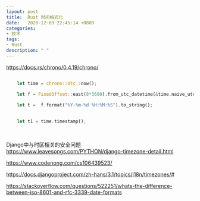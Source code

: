 ```yaml
---
layout: post
title:  Rust 时间格式化
date:   2020-12-09 22:45:14 +0800
categories:
- 技术
tags:
- Rust
description: " "
---
```


https://docs.rs/chrono/0.4.19/chrono/

```rust

	let time = chrono::Utc::now();

    let f = FixedOffset::east(8*3600).from_utc_datetime(&time.naive_utc());
    
    let t =  f.format("%Y-%m-%d %H:%M:%S").to_string();
    

    let t1 = time.timestamp();
	
	
```


Django中与时区相关的安全问题 https://www.leavesongs.com/PYTHON/django-timezone-detail.html

https://www.codenong.com/cs106439523/

https://docs.djangoproject.com/zh-hans/3.1/topics/i18n/timezones/#

https://stackoverflow.com/questions/522251/whats-the-difference-between-iso-8601-and-rfc-3339-date-formats
